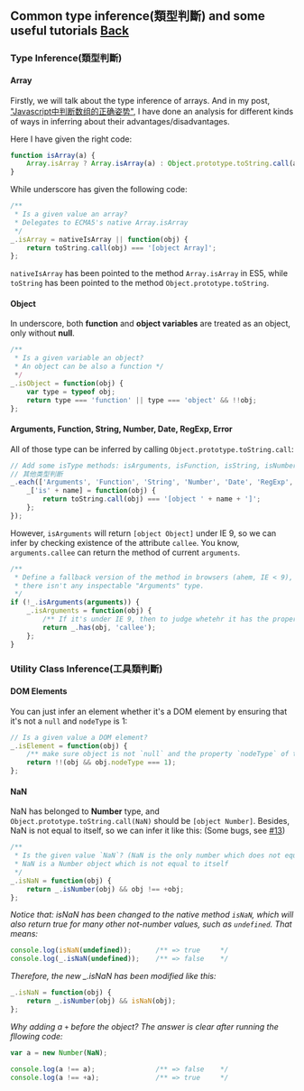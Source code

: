 ## Common type inference(類型判斷) and some useful tutorials [Back](./../underscore.md)

### Type Inference(類型判斷)

#### Array

Firstly, we will talk about the type inference of arrays. And in my post, ["Javascript中判断数组的正确姿势"](./../../../../../post/array_inference_in_javascript/array_inference_in_javascript.md), I have done an analysis for different kinds of ways in inferring about their advantages/disadvantages.

Here I have given the right code:

```js
function isArray(a) {
    Array.isArray ? Array.isArray(a) : Object.prototype.toString.call(a) === '[object Array]';
}
```

While underscore has given the following code:

```js
/** 
 * Is a given value an array?
 * Delegates to ECMA5's native Array.isArray
 */
_.isArray = nativeIsArray || function(obj) {
    return toString.call(obj) === '[object Array]';
};
```

`nativeIsArray` has been pointed to the method `Array.isArray` in ES5, while `toString` has been pointed to the method `Object.prototype.toString`.

#### Object

In underscore, both **function** and **object variables** are treated as an object, only without **null**.

```js
/**
 * Is a given variable an object?
 * An object can be also a function */
 */
_.isObject = function(obj) {
    var type = typeof obj;
    return type === 'function' || type === 'object' && !!obj;
};
```

#### Arguments, Function, String, Number, Date, RegExp, Error

All of those type can be inferred by calling `Object.prototype.toString.call`:

```js
// Add some isType methods: isArguments, isFunction, isString, isNumber, isDate, isRegExp, isError.
// 其他类型判断
_.each(['Arguments', 'Function', 'String', 'Number', 'Date', 'RegExp', 'Error'], function(name) {
    _['is' + name] = function(obj) {
        return toString.call(obj) === '[object ' + name + ']';
    };
});
```

However, `isArguments` will return `[object Object]` under IE 9, so we can infer by checking existence of the attribute `callee`. You know, `arguments.callee` can return the method of current `arguments`.

```js
/**
 * Define a fallback version of the method in browsers (ahem, IE < 9), where
 * there isn't any inspectable "Arguments" type.
 */
if (!_.isArguments(arguments)) {
    _.isArguments = function(obj) {
        /** If it's under IE 9, then to judge whetehr it has the property called `callee` */
        return _.has(obj, 'callee');
    };
}
```

### Utility Class Inference(工具類判斷)

#### DOM Elements

You can just infer an element whether it's a DOM element by ensuring that it's not a `null` and `nodeType` is 1:

```js
// Is a given value a DOM element?
_.isElement = function(obj) {
    /** make sure object is not `null` and the property `nodeType` of this object is `1` */
    return !!(obj && obj.nodeType === 1);
};
```

#### NaN

NaN has belonged to **Number** type, and `Object.prototype.toString.call(NaN)` should be `[object Number]`. Besides, NaN is not equal to itself, so we can infer it like this: (Some bugs, see [#13](https://github.com/hanzichi/underscore-analysis/issues/13))

```js
/**
 * Is the given value `NaN`? (NaN is the only number which does not equal itself).
 * NaN is a Number object which is not equal to itself
 */
_.isNaN = function(obj) {
    return _.isNumber(obj) && obj !== +obj;
};
```

*Notice that: isNaN has been changed to the native method `isNaN`, which will also return true for many other not-number values, such as `undefined`. That means:*

```js
console.log(isNaN(undefined));      /** => true     */
console.log(_.isNaN(undefined));    /** => false    */
```

*Therefore, the new _.isNaN has been modified like this:*

```js
_.isNaN = function(obj) {
    return _.isNumber(obj) && isNaN(obj);  
};
```

*Why adding a `+` before the object? The answer is clear after running the fllowing code:*

```js
var a = new Number(NaN);

console.log(a !== a);               /** => false    */
console.log(a !== +a);              /** => true     */
```

